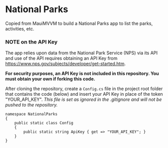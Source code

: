 # National Parks
Copied from MauiMVVM to build a National Parks app to list the parks, activities, etc.

### NOTE on the API Key
The app relies upon data from the National Park Service (NPS) via its API and use of the API requires obtaining an API Key from https://www.nps.gov/subjects/developer/get-started.htm.

**For security purposes, an API Key is not included in this repository.  You must obtain your own if forking this code.**

After cloning the repository, create a ```Config.cs``` file in the project root folder that contains the code (below) and insert your API Key in place of the token "YOUR_API_KEY".  *This file is set as ignored in the .gitignore and will not be pushed to the repository.*

```
namespace NationalParks
{
    public static class Config
    {
        public static string ApiKey { get => "YOUR_API_KEY"; }
    }
}
```
